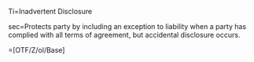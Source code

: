 Ti=Inadvertent Disclosure

sec=Protects party by including an exception to liability when a party has complied with all terms of agreement, but accidental disclosure occurs.

=[OTF/Z/ol/Base]
